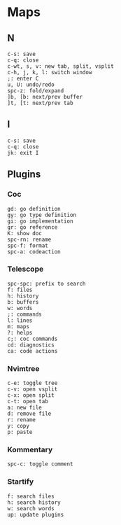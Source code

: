 # Maps

## N

```
c-s: save
c-q: close
c-wt, s, v: new tab, split, vsplit
c-h, j, k, l: switch window
;: enter C
u, U: undo/redo
spc-z: fold/expand
]b, [b: next/prev buffer
]t, [t: next/prev tab
```

## I

```
c-s: save
c-q: close
jk: exit I
```

## Plugins

### Coc

```
gd: go definition
gy: go type definition
gi: go implementation
gr: go reference
K: show doc
spc-rn: rename
spc-f: format
spc-a: codeaction
```

### Telescope

```
spc-spc: prefix to search
f: files
h: history
b: buffers
w: words
;: commands
l: lines
m: maps
?: helps
c;: coc commands
cd: diagnostics
ca: code actions
```

### Nvimtree

```
c-e: toggle tree
c-v: open vsplit
c-x: open split
c-t: open tab
a: new file
d: remove file
r: rename
y: copy
p: paste
```

### Kommentary

```
spc-c: toggle comment
```

### Startify

```
f: search files
h: search history
w: search words
up: update plugins
```
